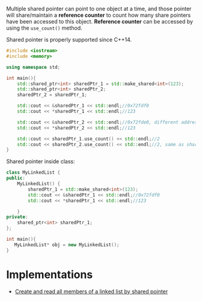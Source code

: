 Multiple shared pointer can point to one object at a time, and those pointer will share/maintain a **reference counter** to count how many share pointers have been accessed to this object. **Reference counter** can be accessed by using the ``use_count()`` method.

Shared pointer is properly supported since C++14.

```cpp
#include <iostream>
#include <memory>

using namespace std;

int main(){
    std::shared_ptr<int> sharedPtr_1 = std::make_shared<int>(123);
	std::shared_ptr<int> sharedPtr_2;
	sharedPtr_2 = sharedPtr_1; 

	std::cout << &sharedPtr_1 << std::endl;//0x72fdf0
	std::cout << *sharedPtr_1 << std::endl;//123

	std::cout << &sharedPtr_2 << std::endl;//0x72fde0, different address from sharedPtr_1
	std::cout << *sharedPtr_2 << std::endl;//123

    std::cout << sharedPtr_1.use_count() << std::endl;//2
    std::cout << sharedPtr_2.use_count() << std::endl;//2, same as sharedPtr_1
}
```
Shared pointer inside class:
```cpp
class MyLinkedList {
public:
    MyLinkedList() {
        sharedPtr_1 = std::make_shared<int>(123);
        std::cout << &sharedPtr_1 << std::endl;//0x72fdf0
	    std::cout << *sharedPtr_1 << std::endl;//123

    }
private:
    shared_ptr<int> sharedPtr_1;
};

int main(){
   MyLinkedList* obj = new MyLinkedList();
}
```
# Implementations
* [Create and read all members of a linked list by shared pointer]()

